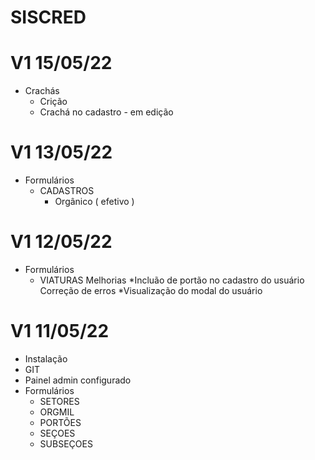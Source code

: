 # SISCRED
# V1 15/05/22
- Crachás
    - Crição
    - Crachá no cadastro - em edição
# V1 13/05/22
- Formulários
    - CADASTROS
        - Orgânico ( efetivo )
        
# V1 12/05/22
- Formulários
    - VIATURAS
Melhorias
    *Incluão de portão no cadastro do usuário
Correção de erros
    *Visualização do modal do usuário
# V1 11/05/22
- Instalação 
- GIT
- Painel admin configurado
- Formulários
    - SETORES
    - ORGMIL
    - PORTÕES
    - SEÇOES
    - SUBSEÇOES

